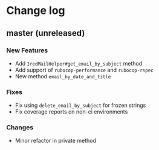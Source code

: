 # Change log

## master (unreleased)

### New Features

* Add `IredMailHelper#get_email_by_subject` method
* Add support of `rubocop-performance` and `rubocop-rspec`
* New method `email_by_date_and_title`

### Fixes

* Fix using `delete_email_by_subject` for frozen strings
* Fix coverage reports on non-ci environments

### Changes

* Minor refactor in private method
